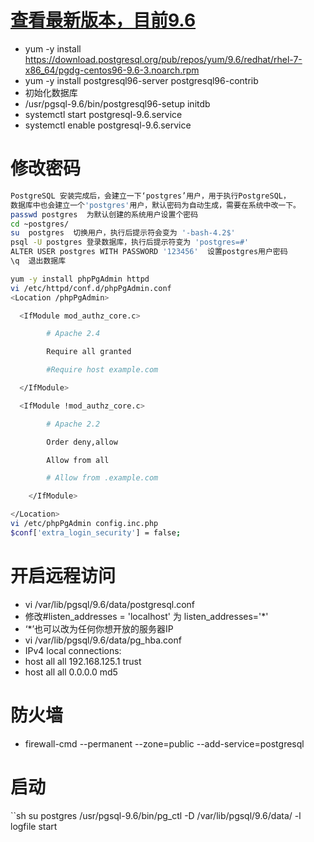 # [查看最新版本，目前9.6](https://yum.postgresql.org/)
- yum -y install https://download.postgresql.org/pub/repos/yum/9.6/redhat/rhel-7-x86_64/pgdg-centos96-9.6-3.noarch.rpm
- yum -y install postgresql96-server postgresql96-contrib
- 初始化数据库
- /usr/pgsql-9.6/bin/postgresql96-setup initdb
- systemctl start postgresql-9.6.service
- systemctl enable postgresql-9.6.service
# 修改密码
```sh
PostgreSQL 安装完成后，会建立一下‘postgres’用户，用于执行PostgreSQL，
数据库中也会建立一个'postgres'用户，默认密码为自动生成，需要在系统中改一下。
passwd postgres  为默认创建的系统用户设置个密码
cd ~postgres/
su  postgres  切换用户，执行后提示符会变为 '-bash-4.2$'
psql -U postgres 登录数据库，执行后提示符变为 'postgres=#'
ALTER USER postgres WITH PASSWORD '123456'  设置postgres用户密码
\q  退出数据库
```
```sh
yum -y install phpPgAdmin httpd
vi /etc/httpd/conf.d/phpPgAdmin.conf
<Location /phpPgAdmin>

  <IfModule mod_authz_core.c>

        # Apache 2.4

        Require all granted

        #Require host example.com

  </IfModule>

  <IfModule !mod_authz_core.c>

        # Apache 2.2

        Order deny,allow

        Allow from all

        # Allow from .example.com

    </IfModule>

</Location>
vi /etc/phpPgAdmin config.inc.php
$conf['extra_login_security'] = false;
```
# 开启远程访问
- vi /var/lib/pgsql/9.6/data/postgresql.conf
- 修改#listen_addresses = 'localhost'  为  listen_addresses='*'
- ‘*’也可以改为任何你想开放的服务器IP
- vi /var/lib/pgsql/9.6/data/pg_hba.conf
- IPv4 local connections:
- host  all    all    192.168.125.1      trust   
- host  all    all    0.0.0.0    md5
# 防火墙
- firewall-cmd --permanent --zone=public --add-service=postgresql
# 启动
``sh
su postgres
/usr/pgsql-9.6/bin/pg_ctl -D /var/lib/pgsql/9.6/data/ -l logfile start

```
